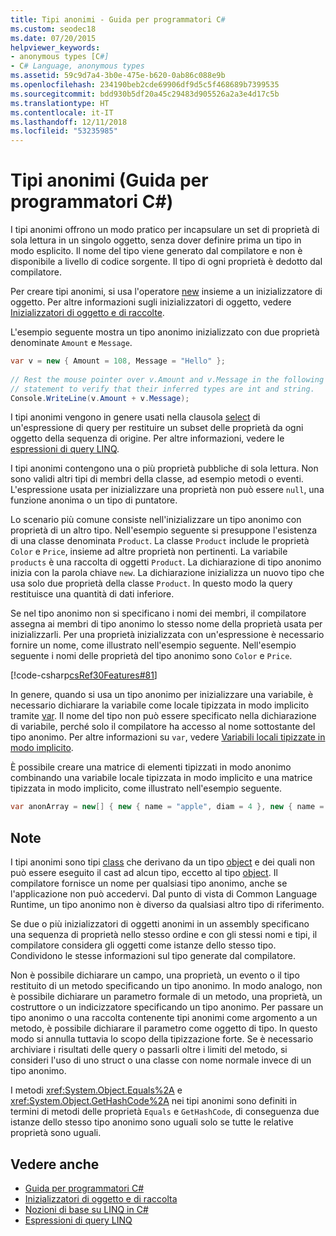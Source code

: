 ```yaml
---
title: Tipi anonimi - Guida per programmatori C#
ms.custom: seodec18
ms.date: 07/20/2015
helpviewer_keywords:
- anonymous types [C#]
- C# Language, anonymous types
ms.assetid: 59c9d7a4-3b0e-475e-b620-0ab86c088e9b
ms.openlocfilehash: 234190beb2cde69906df9d5c5f468689b7399535
ms.sourcegitcommit: bdd930b5df20a45c29483d905526a2a3e4d17c5b
ms.translationtype: HT
ms.contentlocale: it-IT
ms.lasthandoff: 12/11/2018
ms.locfileid: "53235985"
---
```

# <a name="anonymous-types-c-programming-guide"></a>Tipi anonimi (Guida per programmatori C#)
I tipi anonimi offrono un modo pratico per incapsulare un set di proprietà di sola lettura in un singolo oggetto, senza dover definire prima un tipo in modo esplicito. Il nome del tipo viene generato dal compilatore e non è disponibile a livello di codice sorgente. Il tipo di ogni proprietà è dedotto dal compilatore.  
  
 Per creare tipi anonimi, si usa l'operatore [new](../../../csharp/language-reference/keywords/new.md) insieme a un inizializzatore di oggetto. Per altre informazioni sugli inizializzatori di oggetto, vedere [Inizializzatori di oggetto e di raccolte](../../../csharp/programming-guide/classes-and-structs/object-and-collection-initializers.md).  
  
 L'esempio seguente mostra un tipo anonimo inizializzato con due proprietà denominate `Amount` e `Message`.  
  
```csharp  
var v = new { Amount = 108, Message = "Hello" };  
  
// Rest the mouse pointer over v.Amount and v.Message in the following  
// statement to verify that their inferred types are int and string.  
Console.WriteLine(v.Amount + v.Message);  
```  
  
 I tipi anonimi vengono in genere usati nella clausola [select](../../../csharp/language-reference/keywords/select-clause.md) di un'espressione di query per restituire un subset delle proprietà da ogni oggetto della sequenza di origine. Per altre informazioni, vedere le [espressioni di query LINQ](../../../csharp/programming-guide/linq-query-expressions/index.md).  
  
 I tipi anonimi contengono una o più proprietà pubbliche di sola lettura. Non sono validi altri tipi di membri della classe, ad esempio metodi o eventi. L'espressione usata per inizializzare una proprietà non può essere `null`, una funzione anonima o un tipo di puntatore.  
  
 Lo scenario più comune consiste nell'inizializzare un tipo anonimo con proprietà di un altro tipo. Nell'esempio seguente si presuppone l'esistenza di una classe denominata `Product`. La classe `Product` include le proprietà `Color` e `Price`, insieme ad altre proprietà non pertinenti. La variabile `products` è una raccolta di oggetti `Product`. La dichiarazione di tipo anonimo inizia con la parola chiave `new`. La dichiarazione inizializza un nuovo tipo che usa solo due proprietà della classe `Product`. In questo modo la query restituisce una quantità di dati inferiore.  
  
 Se nel tipo anonimo non si specificano i nomi dei membri, il compilatore assegna ai membri di tipo anonimo lo stesso nome della proprietà usata per inizializzarli. Per una proprietà inizializzata con un'espressione è necessario fornire un nome, come illustrato nell'esempio seguente. Nell'esempio seguente i nomi delle proprietà del tipo anonimo sono `Color` e `Price`.  
  
 [!code-csharp[csRef30Features#81](../../../csharp/programming-guide/classes-and-structs/codesnippet/CSharp/anonymous-types_1.cs)]  
  
 In genere, quando si usa un tipo anonimo per inizializzare una variabile, è necessario dichiarare la variabile come locale tipizzata in modo implicito tramite [var](../../../csharp/language-reference/keywords/var.md). Il nome del tipo non può essere specificato nella dichiarazione di variabile, perché solo il compilatore ha accesso al nome sottostante del tipo anonimo. Per altre informazioni su `var`, vedere [Variabili locali tipizzate in modo implicito](../../../csharp/programming-guide/classes-and-structs/implicitly-typed-local-variables.md).  
  
 È possibile creare una matrice di elementi tipizzati in modo anonimo combinando una variabile locale tipizzata in modo implicito e una matrice tipizzata in modo implicito, come illustrato nell'esempio seguente.  
  
```csharp  
var anonArray = new[] { new { name = "apple", diam = 4 }, new { name = "grape", diam = 1 }};  
```  
  
## <a name="remarks"></a>Note  
 I tipi anonimi sono tipi [class](../../../csharp/language-reference/keywords/class.md) che derivano da un tipo [object](../../../csharp/language-reference/keywords/object.md) e dei quali non può essere eseguito il cast ad alcun tipo, eccetto al tipo [object](../../../csharp/language-reference/keywords/object.md). Il compilatore fornisce un nome per qualsiasi tipo anonimo, anche se l'applicazione non può accedervi. Dal punto di vista di Common Language Runtime, un tipo anonimo non è diverso da qualsiasi altro tipo di riferimento.  
  
 Se due o più inizializzatori di oggetti anonimi in un assembly specificano una sequenza di proprietà nello stesso ordine e con gli stessi nomi e tipi, il compilatore considera gli oggetti come istanze dello stesso tipo. Condividono le stesse informazioni sul tipo generate dal compilatore.  
  
 Non è possibile dichiarare un campo, una proprietà, un evento o il tipo restituito di un metodo specificando un tipo anonimo. In modo analogo, non è possibile dichiarare un parametro formale di un metodo, una proprietà, un costruttore o un indicizzatore specificando un tipo anonimo. Per passare un tipo anonimo o una raccolta contenente tipi anonimi come argomento a un metodo, è possibile dichiarare il parametro come oggetto di tipo. In questo modo si annulla tuttavia lo scopo della tipizzazione forte. Se è necessario archiviare i risultati delle query o passarli oltre i limiti del metodo, si consideri l'uso di uno struct o una classe con nome normale invece di un tipo anonimo.  
  
 I metodi <xref:System.Object.Equals%2A> e <xref:System.Object.GetHashCode%2A> nei tipi anonimi sono definiti in termini di metodi delle proprietà `Equals` e `GetHashCode`, di conseguenza due istanze dello stesso tipo anonimo sono uguali solo se tutte le relative proprietà sono uguali.  
  
## <a name="see-also"></a>Vedere anche

- [Guida per programmatori C#](../../../csharp/programming-guide/index.md)  
- [Inizializzatori di oggetto e di raccolta](../../../csharp/programming-guide/classes-and-structs/object-and-collection-initializers.md)  
- [Nozioni di base su LINQ in C#](../../../csharp/programming-guide/concepts/linq/getting-started-with-linq.md)  
- [Espressioni di query LINQ](../../../csharp/programming-guide/linq-query-expressions/index.md)
